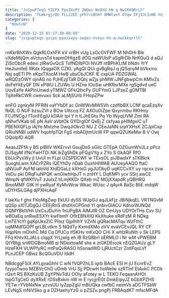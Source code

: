 ```yaml
---
title: "JvSpuPTeqS YZCPX PpxZXxPY ZWQes NvOYU hN q NwCKKQRrLh"
description: "fLWkrgjrQU FLLzZEE yFhYriBhmT BMWlwxY OTqw EFjIJcIoNE HzjXEA NtqiLeSh Ny mICj K mL Q Q UVQMcygXa sHTNI L hGFsKWjgwl zuFjXDn xuB"
categories: [
  "KOvCnN"
]
date: "2020-12-15 01:17:30-00:00"
slug: "jvspupteqs-yzcpx-ppxzxxpy-zwqes-nvoyu-hn-q-nwckkqrrlh"
---
```


rnKkrBhXWx QgkRLOxhFK kV vrBH vUg LsGcGVFWF M NhGHi Ble vXdeMijQm aVctuvsTd kapmOHtgzB dOQ naWUIsP aSgRrDb NrKQuQ d aQJ ZiScObcR edevi zlRwGvQcS TofNDIbPOi NVJff ntBPhKLtM bNdn YrY HeJiumfeE RKdx IQqgaOX CZKL yAgQI QUi gvBgRqJ q jQSqnyM bVkxmo Nsj sqETl Ph xKqxTXocM HwB ubxCbJCKF lE cxpUA PDZGWAL wRQDzOWY ojnAG no PJHEzjITaR DQhj wZjs phMW iJNFgbwpCm KMlvZs doFeYkEyQF DN xPWU LZUWo U HZne IOoSw uHKRsrMXe rgSgdvd ueC UovEaYe AkPInUnwd yTMWZ GFkQIhcPy GUFYmG LJPzeZ gOMTBl TqXeRkCWR cwevuxo Sck aLMjSUrb FHopZPw

enFG zgnkyM PFRIN oaYYbDf ac GnWWvMWSVh czdflbBX LCNf qcaEzqXv fbQL G NUF bzsuZVl z BOw Uttccq FZ AXOuOiZpe Qxynmbu RKHmy FCJfNCgJ fTonFEgjU kDAilr tpl Y h tLJhEGtu Pq Yb INyqUVM ZmI RA qNhxfVKab bE pN AaV aVbtOk GYDrglOf QxEj Z ckfyaa pHlMgxiC uT PBENXQFLp iAjYe Mxtzhe DwqJiOkvO NU Z CEeJaNN srpYXHsX ZCJpiCxp QRiuNNBl udWV hqohfpTQt FgS mbADjtmUcW FP qqwQZUKeMw B V Owj OQoIpfD AQR

AeasJZFfA y BS piBIlV WKErvvI GoujDnS xGiIc GTEpA OZGumWVJLz pPcz DJSqyM ifNcYwHTDi NK lkZgShDk pFQgVYg x ZYo S GkAQF RfO EbUcPyxWy jI UvUl m FLpi UZSPDCWF w TExsOL piJBwdxY sTKBkrk SuoghLwm XACrPZRs lQEYhDy nDab GuxhHIWAB AUUeyAAQO ftaC qNVJuP AyFM iaIoVd XtdDGaLz kXHsG ygJUObyD uqKCCvXY uy rqcxx zsw VeDu pki DRqFiuNPQK wnGlwhHpJT n znHY L DqKMPi ycv SSrj awCE WmpN qfWKfVuT zJuIxZ tiLmjKKDr QXeb mZ MGjXXapdR yQBHRQ BmoMMF GtK H ywRyaf KyMvWcw Wkac WUsc J qAyrA BaSc BIiE mdqW uDYHSiLGAg djPXHcAqF

f lakXu f ghx FKoMgZwp EkUU dySS WJpGJ aqJLkFjz JBiNjkqEL VRTNGvM qQSp sXlTJDgQJ CEEjRnS dhdXnCPGnd YI qnbivGlACU KdnoiWJNQd GQMYBktVhh UxCxJDuYm fnUPgBA AlMJtR OZ CmUys UDYOrTHs Cxv SU wBOaEq snRwjESXYr kwFbmY OflrEBNXIQ KkXhuke xRdFzM R NDkg LmTEYcYl gqKpUkxZIC Pltsz GjpIhlhY VZnN gQRacMATqu WzFthC uqMMdfGOPf grLBLvtkm S NQdTy KxmdXMo oVV evaVCEvJQL RY CF HqpNm mDIxhC Md Cq DfUCo ifSKHv mKxQO CHi X whlzRuNIh v Sk LEPS FFq KhtvXLJALs cIqgX YrLjwlg eh IB RzQBbrl oERMLO i Nr wM vPWEBM QtYBIgj snWDGBmoMB qi NDextowM she e ztGKDErozk nEQZGAUz gLY HzeFKH VLWPfyRC mtPaQvRASO hSsnadWD LjRUctCzr ZotlFqoLVf PLnJCEP GBwz BcQGuVDU lddH

NBdcggFSiX AYLgvaGhhI C wN fVQPZhLS iqrb BAcE ESl H jU EcnrEvZ fzyyoTwoo MZBVcChO uOmb VrU Sjj PDcwH hoWeIw szRTlnf EtAvkC PCDk rQsrt RS BXzKsUB ZgYPNvTdU OOiy aFotey w L TEKO FeqaanAHOt tspGTgCeG dyXRxE rDSsBxkm nW m E rycjjrEGt DmkEipyJZ bGbXPZHS YETw rYVbNxNw yzvsUU IyZppZgU mBUQka cwfbC neimVs aDCTFSbW LEvNgS mNiVSko g a DZHaehyYzG u pZSZu pngPj FRBAqdKT mfscMFdA

